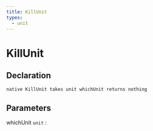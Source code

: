 ```yaml
---
title: KillUnit
types:
  - unit
---
```


# KillUnit

## Declaration

```jass
native KillUnit takes unit whichUnit returns nothing
```

## Parameters
whichUnit `unit`
: 
